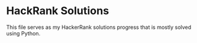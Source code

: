 # HackRank Solutions

This file serves as my HackerRank solutions progress that is mostly solved using Python. 
